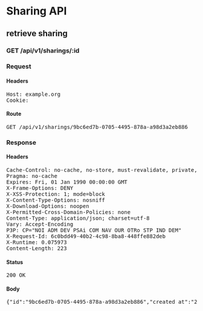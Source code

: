 # Sharing API

## retrieve sharing

### GET /api/v1/sharings/:id
### Request

#### Headers

<pre>Host: example.org
Cookie: </pre>

#### Route

<pre>GET /api/v1/sharings/9bc6ed7b-0705-4495-878a-a98d3a2eb886</pre>

### Response

#### Headers

<pre>Cache-Control: no-cache, no-store, must-revalidate, private, max-age=0
Pragma: no-cache
Expires: Fri, 01 Jan 1990 00:00:00 GMT
X-Frame-Options: DENY
X-XSS-Protection: 1; mode=block
X-Content-Type-Options: nosniff
X-Download-Options: noopen
X-Permitted-Cross-Domain-Policies: none
Content-Type: application/json; charset=utf-8
Vary: Accept-Encoding
P3P: CP=&quot;NOI ADM DEV PSAi COM NAV OUR OTRo STP IND DEM&quot;
X-Request-Id: 6c0bdd49-40b2-4c98-8ba8-448ffe882deb
X-Runtime: 0.075973
Content-Length: 223</pre>

#### Status

<pre>200 OK</pre>

#### Body

<pre>{"id":"9bc6ed7b-0705-4495-878a-a98d3a2eb886","created_at":"2016-01-12T15:05:09.376+01:00","name":"sharing","label":"{\"en\": \"Homepage\", \"fr\": \"Page d'acceuil\"}","url":"/sharings/9bc6ed7b-0705-4495-878a-a98d3a2eb886"}</pre>
